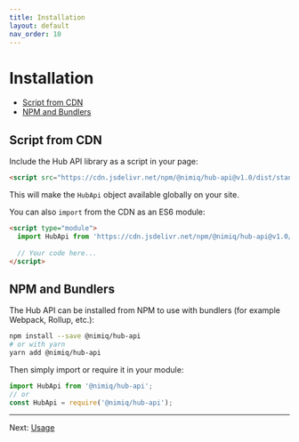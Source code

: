 ```yaml
---
title: Installation
layout: default
nav_order: 10
---
```


# Installation

- [Script from CDN](#script-from-cdn)
- [NPM and Bundlers](#npm-and-bundlers)

## Script from CDN

Include the Hub API library as a script in your page:

```html
<script src="https://cdn.jsdelivr.net/npm/@nimiq/hub-api@v1.0/dist/standalone/HubApi.standalone.umd.js"></script>
```

This will make the `HubApi` object available globally on your site.

You can also `import` from the CDN as an ES6 module:

```html
<script type="module">
  import HubApi from 'https://cdn.jsdelivr.net/npm/@nimiq/hub-api@v1.0/dist/standalone/HubApi.standalone.es.js';
  
  // Your code here...
</script>
```

## NPM and Bundlers

The Hub API can be installed from NPM to use with bundlers (for example Webpack, Rollup, etc.):

```bash
npm install --save @nimiq/hub-api
# or with yarn
yarn add @nimiq/hub-api
```

Then simply import or require it in your module:

```javascript
import HubApi from '@nimiq/hub-api';
// or
const HubApi = require('@nimiq/hub-api');
```

---

Next: [Usage](/usage)
